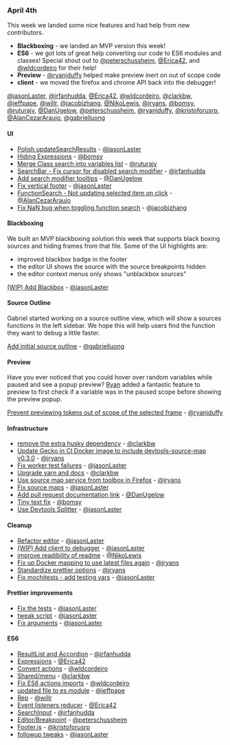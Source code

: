 ### April 4th

This week we landed some nice features and had help from new contributors.

* **Blackboxing** - we landed an MVP version this week!
* **ES6** - we got lots of great help converting our code to ES6 modules and classes! Special shout out to [@peterschussheim], [@Erica42], and [@wldcordeiro] for their help!
* **Preview** - [@ryanjduffy] helped make preview inert on out of scope code
* **client** - we moved the firefox and chrome API back into the debugger!

[@jasonLaster], [@irfanhudda], [@Erica42], [@wldcordeiro], [@clarkbw], [@jeffpape], [@willr], [@jacobjzhang], [@NikoLewis], [@jryans], [@bomsy], [@ruturajv], [@DanUgelow], [@peterschussheim], [@ryanjduffy], [@kristoforusrp], [@AlanCezarAraujo], [@gabrielluong]

#### UI

* [Polish updateSearchResults][pr-12] - [@jasonLaster]
* [Hiding Expressions][pr-17] - [@bomsy]
* [Merge Class search into variables list][pr-20] - [@ruturajv]
* [SearchBar - Fix cursor for disabled search modifier][pr-21] - [@irfanhudda]
* [Add search modifier tooltips][pr-30] - [@DanUgelow]
* [Fix vertical footer][pr-34] - [@jasonLaster]
* [FunctionSearch - Not updating selected item on click][pr-38] - [@AlanCezarAraujo]
* [Fix NaN bug when toggling function search][pr-13] - [@jacobjzhang]

#### Blackboxing

We built an MVP blackboxing solution this week that supports black boxing sources and hiding frames from that file. Some of the UI highlights are:

* improved blackbox badge in the footer
* the editor UI shows the source with the source breakpoints hidden
* the editor context menus only shows "unblackbox sources"

[(WIP) Add Blackbox][pr-41] - [@jasonLaster]

#### Source Outline

Gabriel started working on a source outline view, which will show a sources functions in the left sidebar. We hope this will help users find the function they want to debug a little faster.

[Add initial source outline][pr-42] - [@gabrielluong]

#### Preview

Have you ever noticed that you could hover over random variables while paused and see a popup preview?  [Ryan][@ryanjduffy] added a fantastic feature to preview to first check if a variable was in the paused scope before showing the preview popup.

[Prevent previewing tokens out of scope of the selected frame][pr-33] - [@ryanjduffy]

#### Infrastructure
* [remove the extra husky dependency][pr-14] - [@clarkbw]
* [Update Gecko in CI Docker image to include devtools-source-map v0.3.0][pr-16] - [@jryans]
* [Fix worker test failures][pr-18] - [@jasonLaster]
* [Upgrade yarn and docs][pr-19] - [@clarkbw]
* [Use source map service from toolbox in Firefox][pr-22] - [@jryans]
* [Fix source maps][pr-24] - [@jasonLaster]
* [Add pull request documentation link][pr-28] - [@DanUgelow]
* [Tiny text fix][pr-39] - [@bomsy]
* [Use Devtools Splitter][pr-40] - [@jasonLaster]


#### Cleanup

* [Refactor editor][pr-6] - [@jasonLaster]
* [(WIP) Add client to debugger][pr-11] - [@jasonLaster]
* [improve readibility of readme][pr-15] - [@NikoLewis]
* [Fix up Docker mapping to use latest files again][pr-25] - [@jryans]
* [Standardize prettier options][pr-26] - [@jryans]
* [Fix mochitests - add testing vars][pr-27] - [@jasonLaster]

#### Prettier improvements

* [Fix the tests][pr-29] - [@jasonLaster]
* [tweak script][pr-36] - [@jasonLaster]
* [Fix arguments][pr-37] - [@jasonLaster]

#### ES6

* [ResultList and Accordion][pr-1] - [@irfanhudda]
* [Expressions][pr-2] - [@Erica42]
* [Convert actions][pr-3] - [@wldcordeiro]
* [Shared/menu][pr-4] - [@clarkbw]
* [Fix ES6 actions imports][pr-5] - [@wldcordeiro]
* [updated file to es module][pr-7] - [@jeffpape]
* [Rep][pr-8] - [@willr]
* [Event listeners reducer][pr-9] - [@Erica42]
* [SearchInput][pr-31] - [@irfanhudda]
* [Editor/Breakpoint][pr-32] - [@peterschussheim]
* [Footer.js][pr-35] - [@kristoforusrp]
* [followup tweaks][pr-23] - [@jasonLaster]


[pr-0]:https://github.com/devtools-html/debugger.html/pull/2479
[pr-1]:https://github.com/devtools-html/debugger.html/pull/2477
[pr-2]:https://github.com/devtools-html/debugger.html/pull/2482
[pr-3]:https://github.com/devtools-html/debugger.html/pull/2481
[pr-4]:https://github.com/devtools-html/debugger.html/pull/2469
[pr-5]:https://github.com/devtools-html/debugger.html/pull/2483
[pr-6]:https://github.com/devtools-html/debugger.html/pull/2428
[pr-7]:https://github.com/devtools-html/debugger.html/pull/2472
[pr-8]:https://github.com/devtools-html/debugger.html/pull/2474
[pr-9]:https://github.com/devtools-html/debugger.html/pull/2473
[pr-10]:https://github.com/devtools-html/debugger.html/pull/2480
[pr-11]:https://github.com/devtools-html/debugger.html/pull/2478
[pr-12]:https://github.com/devtools-html/debugger.html/pull/2488
[pr-13]:https://github.com/devtools-html/debugger.html/pull/2484
[pr-14]:https://github.com/devtools-html/debugger.html/pull/2502
[pr-15]:https://github.com/devtools-html/debugger.html/pull/2494
[pr-16]:https://github.com/devtools-html/debugger.html/pull/2495
[pr-17]:https://github.com/devtools-html/debugger.html/pull/2453
[pr-18]:https://github.com/devtools-html/debugger.html/pull/2504
[pr-19]:https://github.com/devtools-html/debugger.html/pull/2501
[pr-20]:https://github.com/devtools-html/debugger.html/pull/2486
[pr-21]:https://github.com/devtools-html/debugger.html/pull/2461
[pr-22]:https://github.com/devtools-html/debugger.html/pull/2506
[pr-23]:https://github.com/devtools-html/debugger.html/pull/2510
[pr-24]:https://github.com/devtools-html/debugger.html/pull/2515
[pr-25]:https://github.com/devtools-html/debugger.html/pull/2507
[pr-26]:https://github.com/devtools-html/debugger.html/pull/2512
[pr-27]:https://github.com/devtools-html/debugger.html/pull/2508
[pr-28]:https://github.com/devtools-html/debugger.html/pull/2517
[pr-29]:https://github.com/devtools-html/debugger.html/pull/2505
[pr-30]:https://github.com/devtools-html/debugger.html/pull/2516
[pr-31]:https://github.com/devtools-html/debugger.html/pull/2522
[pr-32]:https://github.com/devtools-html/debugger.html/pull/2520
[pr-33]:https://github.com/devtools-html/debugger.html/pull/2530
[pr-34]:https://github.com/devtools-html/debugger.html/pull/2535
[pr-35]:https://github.com/devtools-html/debugger.html/pull/2519
[pr-36]:https://github.com/devtools-html/debugger.html/pull/2531
[pr-37]:https://github.com/devtools-html/debugger.html/pull/2541
[pr-38]:https://github.com/devtools-html/debugger.html/pull/2524
[pr-39]:https://github.com/devtools-html/debugger.html/pull/2538
[pr-40]:https://github.com/devtools-html/debugger.html/pull/2521
[pr-41]:https://github.com/devtools-html/debugger.html/pull/2523
[pr-42]:https://github.com/devtools-html/debugger.html/pull/2544
[@jasonLaster]:http://github.com/jasonLaster
[@irfanhudda]:http://github.com/irfanhudda
[@Erica42]:http://github.com/Erica42
[@wldcordeiro]:http://github.com/wldcordeiro
[@clarkbw]:http://github.com/clarkbw
[@jeffpape]:http://github.com/jeffpape
[@willr]:http://github.com/willr
[@jacobjzhang]:http://github.com/jacobjzhang
[@NikoLewis]:http://github.com/NikoLewis
[@jryans]:http://github.com/jryans
[@bomsy]:http://github.com/bomsy
[@ruturajv]:http://github.com/ruturajv
[@DanUgelow]:http://github.com/DanUgelow
[@peterschussheim]:http://github.com/peterschussheim
[@ryanjduffy]:http://github.com/ryanjduffy
[@kristoforusrp]:http://github.com/kristoforusrp
[@AlanCezarAraujo]:http://github.com/AlanCezarAraujo
[@gabrielluong]:http://github.com/gabrielluong
